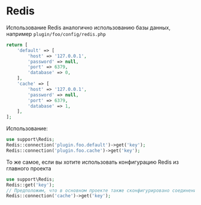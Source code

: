 # Redis
Использование Redis аналогично использованию базы данных, например `plugin/foo/config/redis.php`
```php
return [
    'default' => [
        'host' => '127.0.0.1',
        'password' => null,
        'port' => 6379,
        'database' => 0,
    ],
    'cache' => [
        'host' => '127.0.0.1',
        'password' => null,
        'port' => 6379,
        'database' => 1,
    ],
];
```
Использование:
```php
use support\Redis;
Redis::connection('plugin.foo.default')->get('key');
Redis::connection('plugin.foo.cache')->get('key');
```

То же самое, если вы хотите использовать конфигурацию Redis из главного проекта
```php
use support\Redis;
Redis::get('key');
// Предположим, что в основном проекте также сконфигурировано соединение с кэшем
Redis::connection('cache')->get('key');
```
